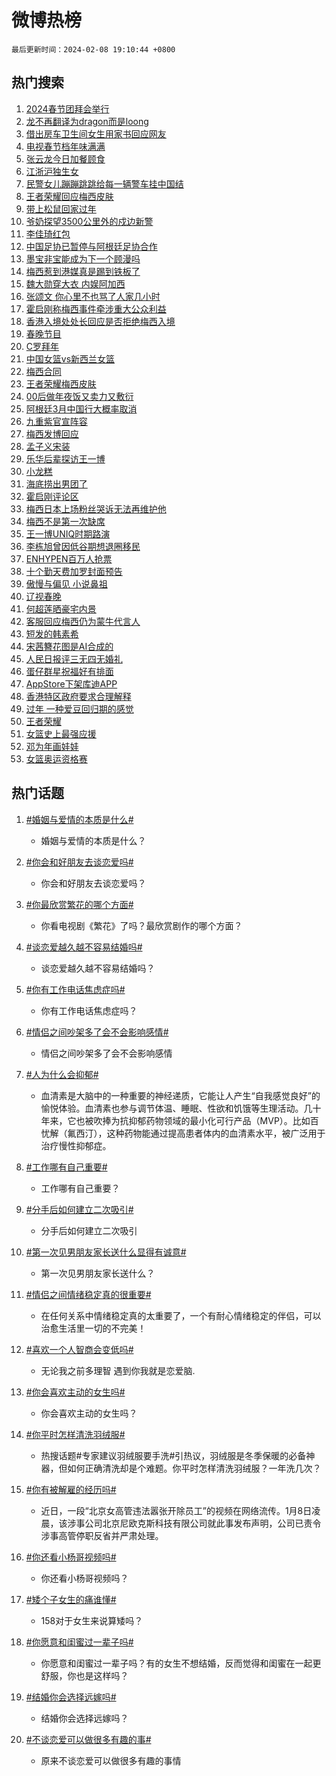 # 微博热榜

`最后更新时间：2024-02-08 19:10:44 +0800`

## 热门搜索

1. [2024春节团拜会举行](https://m.weibo.cn/search?containerid=100103type%3D1%26t%3D10%26q%3D%232024%E6%98%A5%E8%8A%82%E5%9B%A2%E6%8B%9C%E4%BC%9A%E4%B8%BE%E8%A1%8C%23&stream_entry_id=51&isnewpage=1&extparam=seat%3D1%26pos%3D0%26dgr%3D0%26filter_type%3Drealtimehot%26c_type%3D51%26stream_entry_id%3D51%26cate%3D10103%26q%3D%25232024%25E6%2598%25A5%25E8%258A%2582%25E5%259B%25A2%25E6%258B%259C%25E4%25BC%259A%25E4%25B8%25BE%25E8%25A1%258C%2523%26display_time%3D1707390643%26pre_seqid%3D1707390643058015616108)
1. [龙不再翻译为dragon而是loong](https://m.weibo.cn/search?containerid=100103type%3D1%26t%3D10%26q%3D%23%E9%BE%99%E4%B8%8D%E5%86%8D%E7%BF%BB%E8%AF%91%E4%B8%BAdragon%E8%80%8C%E6%98%AFloong%23&stream_entry_id=31&isnewpage=1&extparam=seat%3D1%26band_rank%3D1%26filter_type%3Drealtimehot%26c_type%3D31%26realpos%3D1%26cate%3D5001%26lcate%3D5001%26flag%3D2%26dgr%3D0%26q%3D%2523%25E9%25BE%2599%25E4%25B8%258D%25E5%2586%258D%25E7%25BF%25BB%25E8%25AF%2591%25E4%25B8%25BAdragon%25E8%2580%258C%25E6%2598%25AFloong%2523%26stream_entry_id%3D31%26pos%3D0%26display_time%3D1707390643%26pre_seqid%3D1707390643058015616108)
1. [借出房车卫生间女生用家书回应网友](https://m.weibo.cn/search?containerid=100103type%3D1%26t%3D10%26q%3D%23%E5%80%9F%E5%87%BA%E6%88%BF%E8%BD%A6%E5%8D%AB%E7%94%9F%E9%97%B4%E5%A5%B3%E7%94%9F%E7%94%A8%E5%AE%B6%E4%B9%A6%E5%9B%9E%E5%BA%94%E7%BD%91%E5%8F%8B%23&stream_entry_id=31&isnewpage=1&extparam=seat%3D1%26band_rank%3D2%26filter_type%3Drealtimehot%26c_type%3D31%26realpos%3D2%26cate%3D5001%26lcate%3D5001%26flag%3D32768%26dgr%3D0%26q%3D%2523%25E5%2580%259F%25E5%2587%25BA%25E6%2588%25BF%25E8%25BD%25A6%25E5%258D%25AB%25E7%2594%259F%25E9%2597%25B4%25E5%25A5%25B3%25E7%2594%259F%25E7%2594%25A8%25E5%25AE%25B6%25E4%25B9%25A6%25E5%259B%259E%25E5%25BA%2594%25E7%25BD%2591%25E5%258F%258B%2523%26stream_entry_id%3D31%26pos%3D1%26display_time%3D1707390643%26pre_seqid%3D1707390643058015616108)
1. [电视春节档年味满满](https://m.weibo.cn/search?containerid=100103type%3D1%26t%3D10%26q%3D%23%E7%94%B5%E8%A7%86%E6%98%A5%E8%8A%82%E6%A1%A3%E5%B9%B4%E5%91%B3%E6%BB%A1%E6%BB%A1%23&stream_entry_id=31&isnewpage=1&extparam=seat%3D1%26band_rank%3D3%26filter_type%3Drealtimehot%26c_type%3D31%26realpos%3D3%26cate%3D5001%26lcate%3D5001%26flag%3D0%26dgr%3D0%26q%3D%2523%25E7%2594%25B5%25E8%25A7%2586%25E6%2598%25A5%25E8%258A%2582%25E6%25A1%25A3%25E5%25B9%25B4%25E5%2591%25B3%25E6%25BB%25A1%25E6%25BB%25A1%2523%26stream_entry_id%3D31%26pos%3D2%26display_time%3D1707390643%26pre_seqid%3D1707390643058015616108)
1. [张云龙今日加餐顾食](https://m.weibo.cn/search?containerid=100103type%3D1%26t%3D10%26q%3D%23%E5%BC%A0%E4%BA%91%E9%BE%99%E4%BB%8A%E6%97%A5%E5%8A%A0%E9%A4%90%E9%A1%BE%E9%A3%9F%23&stream_entry_id=31&isnewpage=1&extparam=seat%3D1%26band_rank%3D4%26lcate%3D5001%26cate%3D5001%26q%3D%2523%25E5%25BC%25A0%25E4%25BA%2591%25E9%25BE%2599%25E4%25BB%258A%25E6%2597%25A5%25E5%258A%25A0%25E9%25A4%2590%25E9%25A1%25BE%25E9%25A3%259F%2523%26dgr%3D0%26pos%3D3%26adid%3D223081%26stream_entry_id%3D31%26filter_type%3Drealtimehot%26is_ad_pos%3D1%26c_type%3D31%26display_time%3D1707390643%26pre_seqid%3D1707390643058015616108)
1. [江浙沪独生女](https://m.weibo.cn/search?containerid=100103type%3D1%26t%3D10%26q%3D%E6%B1%9F%E6%B5%99%E6%B2%AA%E7%8B%AC%E7%94%9F%E5%A5%B3&stream_entry_id=31&isnewpage=1&extparam=seat%3D1%26band_rank%3D4%26filter_type%3Drealtimehot%26c_type%3D31%26realpos%3D4%26cate%3D5001%26lcate%3D5001%26flag%3D1%26dgr%3D0%26q%3D%25E6%25B1%259F%25E6%25B5%2599%25E6%25B2%25AA%25E7%258B%25AC%25E7%2594%259F%25E5%25A5%25B3%26stream_entry_id%3D31%26pos%3D4%26display_time%3D1707390643%26pre_seqid%3D1707390643058015616108)
1. [民警女儿蹦蹦跳跳给每一辆警车挂中国结](https://m.weibo.cn/search?containerid=100103type%3D1%26t%3D10%26q%3D%23%E6%B0%91%E8%AD%A6%E5%A5%B3%E5%84%BF%E8%B9%A6%E8%B9%A6%E8%B7%B3%E8%B7%B3%E7%BB%99%E6%AF%8F%E4%B8%80%E8%BE%86%E8%AD%A6%E8%BD%A6%E6%8C%82%E4%B8%AD%E5%9B%BD%E7%BB%93%23&stream_entry_id=31&isnewpage=1&extparam=seat%3D1%26band_rank%3D5%26filter_type%3Drealtimehot%26c_type%3D31%26realpos%3D5%26cate%3D5001%26lcate%3D5001%26flag%3D32768%26dgr%3D0%26q%3D%2523%25E6%25B0%2591%25E8%25AD%25A6%25E5%25A5%25B3%25E5%2584%25BF%25E8%25B9%25A6%25E8%25B9%25A6%25E8%25B7%25B3%25E8%25B7%25B3%25E7%25BB%2599%25E6%25AF%258F%25E4%25B8%2580%25E8%25BE%2586%25E8%25AD%25A6%25E8%25BD%25A6%25E6%258C%2582%25E4%25B8%25AD%25E5%259B%25BD%25E7%25BB%2593%2523%26stream_entry_id%3D31%26pos%3D5%26display_time%3D1707390643%26pre_seqid%3D1707390643058015616108)
1. [王者荣耀回应梅西皮肤](https://m.weibo.cn/search?containerid=100103type%3D1%26t%3D10%26q%3D%23%E7%8E%8B%E8%80%85%E8%8D%A3%E8%80%80%E5%9B%9E%E5%BA%94%E6%A2%85%E8%A5%BF%E7%9A%AE%E8%82%A4%23&stream_entry_id=31&isnewpage=1&extparam=seat%3D1%26band_rank%3D6%26filter_type%3Drealtimehot%26c_type%3D31%26realpos%3D6%26cate%3D5001%26lcate%3D5001%26flag%3D1%26dgr%3D0%26q%3D%2523%25E7%258E%258B%25E8%2580%2585%25E8%258D%25A3%25E8%2580%2580%25E5%259B%259E%25E5%25BA%2594%25E6%25A2%2585%25E8%25A5%25BF%25E7%259A%25AE%25E8%2582%25A4%2523%26stream_entry_id%3D31%26pos%3D6%26display_time%3D1707390643%26pre_seqid%3D1707390643058015616108)
1. [带上松鼠回家过年](https://m.weibo.cn/search?containerid=100103type%3D1%26t%3D10%26q%3D%23%E5%B8%A6%E4%B8%8A%E6%9D%BE%E9%BC%A0%E5%9B%9E%E5%AE%B6%E8%BF%87%E5%B9%B4%23&stream_entry_id=31&isnewpage=1&extparam=seat%3D1%26band_rank%3D7%26lcate%3D5001%26filter_type%3Drealtimehot%26cate%3D5001%26q%3D%2523%25E5%25B8%25A6%25E4%25B8%258A%25E6%259D%25BE%25E9%25BC%25A0%25E5%259B%259E%25E5%25AE%25B6%25E8%25BF%2587%25E5%25B9%25B4%2523%26dgr%3D0%26pos%3D7%26adid%3D222933%26topic_ad%3D1%26stream_entry_id%3D31%26is_ad_pos%3D1%26c_type%3D31%26display_time%3D1707390643%26pre_seqid%3D1707390643058015616108)
1. [爷奶探望3500公里外的戍边新警](https://m.weibo.cn/search?containerid=100103type%3D1%26t%3D10%26q%3D%23%E7%88%B7%E5%A5%B6%E6%8E%A2%E6%9C%9B3500%E5%85%AC%E9%87%8C%E5%A4%96%E7%9A%84%E6%88%8D%E8%BE%B9%E6%96%B0%E8%AD%A6%23&stream_entry_id=31&isnewpage=1&extparam=seat%3D1%26band_rank%3D7%26filter_type%3Drealtimehot%26c_type%3D31%26realpos%3D7%26cate%3D5001%26lcate%3D5001%26flag%3D32768%26dgr%3D0%26q%3D%2523%25E7%2588%25B7%25E5%25A5%25B6%25E6%258E%25A2%25E6%259C%259B3500%25E5%2585%25AC%25E9%2587%258C%25E5%25A4%2596%25E7%259A%2584%25E6%2588%258D%25E8%25BE%25B9%25E6%2596%25B0%25E8%25AD%25A6%2523%26stream_entry_id%3D31%26pos%3D8%26display_time%3D1707390643%26pre_seqid%3D1707390643058015616108)
1. [李佳琦红包](https://m.weibo.cn/search?containerid=100103type%3D1%26t%3D10%26q%3D%23%E6%9D%8E%E4%BD%B3%E7%90%A6%E7%BA%A2%E5%8C%85%23&stream_entry_id=31&isnewpage=1&extparam=seat%3D1%26band_rank%3D8%26filter_type%3Drealtimehot%26c_type%3D31%26realpos%3D8%26cate%3D5001%26lcate%3D5001%26flag%3D2%26dgr%3D0%26q%3D%2523%25E6%259D%258E%25E4%25BD%25B3%25E7%2590%25A6%25E7%25BA%25A2%25E5%258C%2585%2523%26stream_entry_id%3D31%26pos%3D9%26display_time%3D1707390643%26pre_seqid%3D1707390643058015616108)
1. [中国足协已暂停与阿根廷足协合作](https://m.weibo.cn/search?containerid=100103type%3D1%26t%3D10%26q%3D%23%E4%B8%AD%E5%9B%BD%E8%B6%B3%E5%8D%8F%E5%B7%B2%E6%9A%82%E5%81%9C%E4%B8%8E%E9%98%BF%E6%A0%B9%E5%BB%B7%E8%B6%B3%E5%8D%8F%E5%90%88%E4%BD%9C%23&stream_entry_id=31&isnewpage=1&extparam=seat%3D1%26band_rank%3D9%26filter_type%3Drealtimehot%26c_type%3D31%26realpos%3D9%26cate%3D5001%26lcate%3D5001%26flag%3D2%26dgr%3D0%26q%3D%2523%25E4%25B8%25AD%25E5%259B%25BD%25E8%25B6%25B3%25E5%258D%258F%25E5%25B7%25B2%25E6%259A%2582%25E5%2581%259C%25E4%25B8%258E%25E9%2598%25BF%25E6%25A0%25B9%25E5%25BB%25B7%25E8%25B6%25B3%25E5%258D%258F%25E5%2590%2588%25E4%25BD%259C%2523%26stream_entry_id%3D31%26pos%3D10%26display_time%3D1707390643%26pre_seqid%3D1707390643058015616108)
1. [墨宝非宝能成为下一个顾漫吗](https://m.weibo.cn/search?containerid=100103type%3D1%26t%3D10%26q%3D%23%E5%A2%A8%E5%AE%9D%E9%9D%9E%E5%AE%9D%E8%83%BD%E6%88%90%E4%B8%BA%E4%B8%8B%E4%B8%80%E4%B8%AA%E9%A1%BE%E6%BC%AB%E5%90%97%23&stream_entry_id=31&isnewpage=1&extparam=seat%3D1%26band_rank%3D10%26filter_type%3Drealtimehot%26c_type%3D31%26realpos%3D10%26cate%3D5001%26lcate%3D5001%26flag%3D1%26dgr%3D0%26q%3D%2523%25E5%25A2%25A8%25E5%25AE%259D%25E9%259D%259E%25E5%25AE%259D%25E8%2583%25BD%25E6%2588%2590%25E4%25B8%25BA%25E4%25B8%258B%25E4%25B8%2580%25E4%25B8%25AA%25E9%25A1%25BE%25E6%25BC%25AB%25E5%2590%2597%2523%26stream_entry_id%3D31%26pos%3D11%26display_time%3D1707390643%26pre_seqid%3D1707390643058015616108)
1. [梅西惹到港媒真是踢到铁板了](https://m.weibo.cn/search?containerid=100103type%3D1%26t%3D10%26q%3D%E6%A2%85%E8%A5%BF%E6%83%B9%E5%88%B0%E6%B8%AF%E5%AA%92%E7%9C%9F%E6%98%AF%E8%B8%A2%E5%88%B0%E9%93%81%E6%9D%BF%E4%BA%86&stream_entry_id=31&isnewpage=1&extparam=seat%3D1%26band_rank%3D11%26filter_type%3Drealtimehot%26c_type%3D31%26realpos%3D11%26cate%3D5001%26lcate%3D5001%26flag%3D2%26dgr%3D0%26q%3D%25E6%25A2%2585%25E8%25A5%25BF%25E6%2583%25B9%25E5%2588%25B0%25E6%25B8%25AF%25E5%25AA%2592%25E7%259C%259F%25E6%2598%25AF%25E8%25B8%25A2%25E5%2588%25B0%25E9%2593%2581%25E6%259D%25BF%25E4%25BA%2586%26stream_entry_id%3D31%26pos%3D12%26display_time%3D1707390643%26pre_seqid%3D1707390643058015616108)
1. [魏大勋穿大衣 内娱阿加西](https://m.weibo.cn/search?containerid=100103type%3D1%26t%3D10%26q%3D%E9%AD%8F%E5%A4%A7%E5%8B%8B%E7%A9%BF%E5%A4%A7%E8%A1%A3+%E5%86%85%E5%A8%B1%E9%98%BF%E5%8A%A0%E8%A5%BF&stream_entry_id=31&isnewpage=1&extparam=seat%3D1%26band_rank%3D12%26filter_type%3Drealtimehot%26c_type%3D31%26realpos%3D12%26cate%3D5001%26lcate%3D5001%26flag%3D1%26dgr%3D0%26q%3D%25E9%25AD%258F%25E5%25A4%25A7%25E5%258B%258B%25E7%25A9%25BF%25E5%25A4%25A7%25E8%25A1%25A3%2520%25E5%2586%2585%25E5%25A8%25B1%25E9%2598%25BF%25E5%258A%25A0%25E8%25A5%25BF%26stream_entry_id%3D31%26pos%3D13%26display_time%3D1707390643%26pre_seqid%3D1707390643058015616108)
1. [张颂文 你心里不也骂了人家几小时](https://m.weibo.cn/search?containerid=100103type%3D1%26t%3D10%26q%3D%E5%BC%A0%E9%A2%82%E6%96%87+%E4%BD%A0%E5%BF%83%E9%87%8C%E4%B8%8D%E4%B9%9F%E9%AA%82%E4%BA%86%E4%BA%BA%E5%AE%B6%E5%87%A0%E5%B0%8F%E6%97%B6&stream_entry_id=31&isnewpage=1&extparam=seat%3D1%26band_rank%3D13%26filter_type%3Drealtimehot%26c_type%3D31%26realpos%3D13%26cate%3D5001%26lcate%3D5001%26flag%3D1%26dgr%3D0%26q%3D%25E5%25BC%25A0%25E9%25A2%2582%25E6%2596%2587%2520%25E4%25BD%25A0%25E5%25BF%2583%25E9%2587%258C%25E4%25B8%258D%25E4%25B9%259F%25E9%25AA%2582%25E4%25BA%2586%25E4%25BA%25BA%25E5%25AE%25B6%25E5%2587%25A0%25E5%25B0%258F%25E6%2597%25B6%26stream_entry_id%3D31%26pos%3D14%26display_time%3D1707390643%26pre_seqid%3D1707390643058015616108)
1. [霍启刚称梅西事件牵涉重大公众利益](https://m.weibo.cn/search?containerid=100103type%3D1%26t%3D10%26q%3D%23%E9%9C%8D%E5%90%AF%E5%88%9A%E7%A7%B0%E6%A2%85%E8%A5%BF%E4%BA%8B%E4%BB%B6%E7%89%B5%E6%B6%89%E9%87%8D%E5%A4%A7%E5%85%AC%E4%BC%97%E5%88%A9%E7%9B%8A%23&stream_entry_id=31&isnewpage=1&extparam=seat%3D1%26band_rank%3D14%26filter_type%3Drealtimehot%26c_type%3D31%26realpos%3D14%26cate%3D5001%26lcate%3D5001%26flag%3D1%26dgr%3D0%26q%3D%2523%25E9%259C%258D%25E5%2590%25AF%25E5%2588%259A%25E7%25A7%25B0%25E6%25A2%2585%25E8%25A5%25BF%25E4%25BA%258B%25E4%25BB%25B6%25E7%2589%25B5%25E6%25B6%2589%25E9%2587%258D%25E5%25A4%25A7%25E5%2585%25AC%25E4%25BC%2597%25E5%2588%25A9%25E7%259B%258A%2523%26stream_entry_id%3D31%26pos%3D15%26display_time%3D1707390643%26pre_seqid%3D1707390643058015616108)
1. [香港入境处处长回应是否拒绝梅西入境](https://m.weibo.cn/search?containerid=100103type%3D1%26t%3D10%26q%3D%23%E9%A6%99%E6%B8%AF%E5%85%A5%E5%A2%83%E5%A4%84%E5%A4%84%E9%95%BF%E5%9B%9E%E5%BA%94%E6%98%AF%E5%90%A6%E6%8B%92%E7%BB%9D%E6%A2%85%E8%A5%BF%E5%85%A5%E5%A2%83%23&stream_entry_id=31&isnewpage=1&extparam=seat%3D1%26band_rank%3D15%26filter_type%3Drealtimehot%26c_type%3D31%26realpos%3D15%26cate%3D5001%26lcate%3D5001%26flag%3D1%26dgr%3D0%26q%3D%2523%25E9%25A6%2599%25E6%25B8%25AF%25E5%2585%25A5%25E5%25A2%2583%25E5%25A4%2584%25E5%25A4%2584%25E9%2595%25BF%25E5%259B%259E%25E5%25BA%2594%25E6%2598%25AF%25E5%2590%25A6%25E6%258B%2592%25E7%25BB%259D%25E6%25A2%2585%25E8%25A5%25BF%25E5%2585%25A5%25E5%25A2%2583%2523%26stream_entry_id%3D31%26pos%3D16%26display_time%3D1707390643%26pre_seqid%3D1707390643058015616108)
1. [春晚节目](https://m.weibo.cn/search?containerid=100103type%3D1%26t%3D10%26q%3D%E6%98%A5%E6%99%9A%E8%8A%82%E7%9B%AE&stream_entry_id=31&isnewpage=1&extparam=seat%3D1%26band_rank%3D16%26filter_type%3Drealtimehot%26c_type%3D31%26realpos%3D16%26cate%3D5001%26lcate%3D5001%26flag%3D2%26dgr%3D0%26q%3D%25E6%2598%25A5%25E6%2599%259A%25E8%258A%2582%25E7%259B%25AE%26stream_entry_id%3D31%26pos%3D17%26display_time%3D1707390643%26pre_seqid%3D1707390643058015616108)
1. [C罗拜年](https://m.weibo.cn/search?containerid=100103type%3D1%26t%3D10%26q%3DC%E7%BD%97%E6%8B%9C%E5%B9%B4&stream_entry_id=31&isnewpage=1&extparam=seat%3D1%26band_rank%3D17%26filter_type%3Drealtimehot%26c_type%3D31%26realpos%3D17%26cate%3D5001%26lcate%3D5001%26flag%3D0%26dgr%3D0%26q%3DC%25E7%25BD%2597%25E6%258B%259C%25E5%25B9%25B4%26stream_entry_id%3D31%26pos%3D18%26display_time%3D1707390643%26pre_seqid%3D1707390643058015616108)
1. [中国女篮vs新西兰女篮](https://m.weibo.cn/search?containerid=100103type%3D1%26t%3D10%26q%3D%23%E4%B8%AD%E5%9B%BD%E5%A5%B3%E7%AF%AEvs%E6%96%B0%E8%A5%BF%E5%85%B0%E5%A5%B3%E7%AF%AE%23&stream_entry_id=31&isnewpage=1&extparam=seat%3D1%26band_rank%3D18%26filter_type%3Drealtimehot%26c_type%3D31%26realpos%3D18%26cate%3D5001%26lcate%3D5001%26flag%3D1%26dgr%3D0%26q%3D%2523%25E4%25B8%25AD%25E5%259B%25BD%25E5%25A5%25B3%25E7%25AF%25AEvs%25E6%2596%25B0%25E8%25A5%25BF%25E5%2585%25B0%25E5%25A5%25B3%25E7%25AF%25AE%2523%26stream_entry_id%3D31%26pos%3D19%26display_time%3D1707390643%26pre_seqid%3D1707390643058015616108)
1. [梅西合同](https://m.weibo.cn/search?containerid=100103type%3D1%26t%3D10%26q%3D%E6%A2%85%E8%A5%BF%E5%90%88%E5%90%8C&stream_entry_id=31&isnewpage=1&extparam=seat%3D1%26band_rank%3D19%26filter_type%3Drealtimehot%26c_type%3D31%26realpos%3D19%26cate%3D5001%26lcate%3D5001%26flag%3D0%26dgr%3D0%26q%3D%25E6%25A2%2585%25E8%25A5%25BF%25E5%2590%2588%25E5%2590%258C%26stream_entry_id%3D31%26pos%3D20%26display_time%3D1707390643%26pre_seqid%3D1707390643058015616108)
1. [王者荣耀梅西皮肤](https://m.weibo.cn/search?containerid=100103type%3D1%26t%3D10%26q%3D%23%E7%8E%8B%E8%80%85%E8%8D%A3%E8%80%80%E6%A2%85%E8%A5%BF%E7%9A%AE%E8%82%A4%23&stream_entry_id=31&isnewpage=1&extparam=seat%3D1%26band_rank%3D20%26filter_type%3Drealtimehot%26c_type%3D31%26realpos%3D20%26cate%3D5001%26lcate%3D5001%26flag%3D0%26dgr%3D0%26q%3D%2523%25E7%258E%258B%25E8%2580%2585%25E8%258D%25A3%25E8%2580%2580%25E6%25A2%2585%25E8%25A5%25BF%25E7%259A%25AE%25E8%2582%25A4%2523%26stream_entry_id%3D31%26pos%3D21%26display_time%3D1707390643%26pre_seqid%3D1707390643058015616108)
1. [00后做年夜饭又卖力又敷衍](https://m.weibo.cn/search?containerid=100103type%3D1%26t%3D10%26q%3D%2300%E5%90%8E%E5%81%9A%E5%B9%B4%E5%A4%9C%E9%A5%AD%E5%8F%88%E5%8D%96%E5%8A%9B%E5%8F%88%E6%95%B7%E8%A1%8D%23&stream_entry_id=31&isnewpage=1&extparam=seat%3D1%26band_rank%3D21%26filter_type%3Drealtimehot%26c_type%3D31%26realpos%3D21%26cate%3D5001%26lcate%3D5001%26flag%3D1%26dgr%3D0%26q%3D%252300%25E5%2590%258E%25E5%2581%259A%25E5%25B9%25B4%25E5%25A4%259C%25E9%25A5%25AD%25E5%258F%2588%25E5%258D%2596%25E5%258A%259B%25E5%258F%2588%25E6%2595%25B7%25E8%25A1%258D%2523%26stream_entry_id%3D31%26pos%3D22%26display_time%3D1707390643%26pre_seqid%3D1707390643058015616108)
1. [阿根廷3月中国行大概率取消](https://m.weibo.cn/search?containerid=100103type%3D1%26t%3D10%26q%3D%23%E9%98%BF%E6%A0%B9%E5%BB%B73%E6%9C%88%E4%B8%AD%E5%9B%BD%E8%A1%8C%E5%A4%A7%E6%A6%82%E7%8E%87%E5%8F%96%E6%B6%88%23&stream_entry_id=31&isnewpage=1&extparam=seat%3D1%26band_rank%3D22%26filter_type%3Drealtimehot%26c_type%3D31%26realpos%3D22%26cate%3D5001%26lcate%3D5001%26flag%3D0%26dgr%3D0%26q%3D%2523%25E9%2598%25BF%25E6%25A0%25B9%25E5%25BB%25B73%25E6%259C%2588%25E4%25B8%25AD%25E5%259B%25BD%25E8%25A1%258C%25E5%25A4%25A7%25E6%25A6%2582%25E7%258E%2587%25E5%258F%2596%25E6%25B6%2588%2523%26stream_entry_id%3D31%26pos%3D23%26display_time%3D1707390643%26pre_seqid%3D1707390643058015616108)
1. [九重紫官宣阵容](https://m.weibo.cn/search?containerid=100103type%3D1%26t%3D10%26q%3D%23%E4%B9%9D%E9%87%8D%E7%B4%AB%E5%AE%98%E5%AE%A3%E9%98%B5%E5%AE%B9%23&stream_entry_id=31&isnewpage=1&extparam=seat%3D1%26band_rank%3D23%26filter_type%3Drealtimehot%26c_type%3D31%26realpos%3D23%26cate%3D5001%26lcate%3D5001%26flag%3D1%26dgr%3D0%26q%3D%2523%25E4%25B9%259D%25E9%2587%258D%25E7%25B4%25AB%25E5%25AE%2598%25E5%25AE%25A3%25E9%2598%25B5%25E5%25AE%25B9%2523%26stream_entry_id%3D31%26pos%3D24%26display_time%3D1707390643%26pre_seqid%3D1707390643058015616108)
1. [梅西发博回应](https://m.weibo.cn/search?containerid=100103type%3D1%26t%3D10%26q%3D%E6%A2%85%E8%A5%BF%E5%8F%91%E5%8D%9A%E5%9B%9E%E5%BA%94&stream_entry_id=31&isnewpage=1&extparam=seat%3D1%26band_rank%3D24%26filter_type%3Drealtimehot%26c_type%3D31%26realpos%3D24%26cate%3D5001%26lcate%3D5001%26flag%3D0%26dgr%3D0%26q%3D%25E6%25A2%2585%25E8%25A5%25BF%25E5%258F%2591%25E5%258D%259A%25E5%259B%259E%25E5%25BA%2594%26stream_entry_id%3D31%26pos%3D25%26display_time%3D1707390643%26pre_seqid%3D1707390643058015616108)
1. [孟子义宋装](https://m.weibo.cn/search?containerid=100103type%3D1%26t%3D10%26q%3D%23%E5%AD%9F%E5%AD%90%E4%B9%89%E5%AE%8B%E8%A3%85%23&stream_entry_id=31&isnewpage=1&extparam=seat%3D1%26band_rank%3D25%26filter_type%3Drealtimehot%26c_type%3D31%26realpos%3D25%26cate%3D5001%26lcate%3D5001%26flag%3D1%26dgr%3D0%26q%3D%2523%25E5%25AD%259F%25E5%25AD%2590%25E4%25B9%2589%25E5%25AE%258B%25E8%25A3%2585%2523%26stream_entry_id%3D31%26pos%3D26%26display_time%3D1707390643%26pre_seqid%3D1707390643058015616108)
1. [乐华后辈探访王一博](https://m.weibo.cn/search?containerid=100103type%3D1%26t%3D10%26q%3D%23%E4%B9%90%E5%8D%8E%E5%90%8E%E8%BE%88%E6%8E%A2%E8%AE%BF%E7%8E%8B%E4%B8%80%E5%8D%9A%23&stream_entry_id=31&isnewpage=1&extparam=seat%3D1%26band_rank%3D26%26filter_type%3Drealtimehot%26c_type%3D31%26realpos%3D26%26cate%3D5001%26lcate%3D5001%26flag%3D1%26dgr%3D0%26q%3D%2523%25E4%25B9%2590%25E5%258D%258E%25E5%2590%258E%25E8%25BE%2588%25E6%258E%25A2%25E8%25AE%25BF%25E7%258E%258B%25E4%25B8%2580%25E5%258D%259A%2523%26stream_entry_id%3D31%26pos%3D27%26display_time%3D1707390643%26pre_seqid%3D1707390643058015616108)
1. [小龙糕](https://m.weibo.cn/search?containerid=100103type%3D1%26t%3D10%26q%3D%E5%B0%8F%E9%BE%99%E7%B3%95&stream_entry_id=31&isnewpage=1&extparam=seat%3D1%26band_rank%3D27%26filter_type%3Drealtimehot%26c_type%3D31%26realpos%3D27%26cate%3D5001%26lcate%3D5001%26flag%3D1%26dgr%3D0%26q%3D%25E5%25B0%258F%25E9%25BE%2599%25E7%25B3%2595%26stream_entry_id%3D31%26pos%3D28%26display_time%3D1707390643%26pre_seqid%3D1707390643058015616108)
1. [海底捞出男团了](https://m.weibo.cn/search?containerid=100103type%3D1%26t%3D10%26q%3D%E6%B5%B7%E5%BA%95%E6%8D%9E%E5%87%BA%E7%94%B7%E5%9B%A2%E4%BA%86&stream_entry_id=31&isnewpage=1&extparam=seat%3D1%26band_rank%3D28%26filter_type%3Drealtimehot%26c_type%3D31%26realpos%3D28%26cate%3D5001%26lcate%3D5001%26flag%3D1%26dgr%3D0%26q%3D%25E6%25B5%25B7%25E5%25BA%2595%25E6%258D%259E%25E5%2587%25BA%25E7%2594%25B7%25E5%259B%25A2%25E4%25BA%2586%26stream_entry_id%3D31%26pos%3D29%26display_time%3D1707390643%26pre_seqid%3D1707390643058015616108)
1. [霍启刚评论区](https://m.weibo.cn/search?containerid=100103type%3D1%26t%3D10%26q%3D%E9%9C%8D%E5%90%AF%E5%88%9A%E8%AF%84%E8%AE%BA%E5%8C%BA&stream_entry_id=31&isnewpage=1&extparam=seat%3D1%26band_rank%3D29%26filter_type%3Drealtimehot%26c_type%3D31%26realpos%3D29%26cate%3D5001%26lcate%3D5001%26flag%3D1%26dgr%3D0%26q%3D%25E9%259C%258D%25E5%2590%25AF%25E5%2588%259A%25E8%25AF%2584%25E8%25AE%25BA%25E5%258C%25BA%26stream_entry_id%3D31%26pos%3D30%26display_time%3D1707390643%26pre_seqid%3D1707390643058015616108)
1. [梅西日本上场粉丝哭诉无法再维护他](https://m.weibo.cn/search?containerid=100103type%3D1%26t%3D10%26q%3D%23%E6%A2%85%E8%A5%BF%E6%97%A5%E6%9C%AC%E4%B8%8A%E5%9C%BA%E7%B2%89%E4%B8%9D%E5%93%AD%E8%AF%89%E6%97%A0%E6%B3%95%E5%86%8D%E7%BB%B4%E6%8A%A4%E4%BB%96%23&stream_entry_id=31&isnewpage=1&extparam=seat%3D1%26band_rank%3D30%26filter_type%3Drealtimehot%26c_type%3D31%26realpos%3D30%26cate%3D5001%26lcate%3D5001%26flag%3D0%26dgr%3D0%26q%3D%2523%25E6%25A2%2585%25E8%25A5%25BF%25E6%2597%25A5%25E6%259C%25AC%25E4%25B8%258A%25E5%259C%25BA%25E7%25B2%2589%25E4%25B8%259D%25E5%2593%25AD%25E8%25AF%2589%25E6%2597%25A0%25E6%25B3%2595%25E5%2586%258D%25E7%25BB%25B4%25E6%258A%25A4%25E4%25BB%2596%2523%26stream_entry_id%3D31%26pos%3D31%26display_time%3D1707390643%26pre_seqid%3D1707390643058015616108)
1. [梅西不是第一次缺席](https://m.weibo.cn/search?containerid=100103type%3D1%26t%3D10%26q%3D%23%E6%A2%85%E8%A5%BF%E4%B8%8D%E6%98%AF%E7%AC%AC%E4%B8%80%E6%AC%A1%E7%BC%BA%E5%B8%AD%23&stream_entry_id=31&isnewpage=1&extparam=seat%3D1%26band_rank%3D31%26filter_type%3Drealtimehot%26c_type%3D31%26realpos%3D31%26cate%3D5001%26lcate%3D5001%26flag%3D0%26dgr%3D0%26q%3D%2523%25E6%25A2%2585%25E8%25A5%25BF%25E4%25B8%258D%25E6%2598%25AF%25E7%25AC%25AC%25E4%25B8%2580%25E6%25AC%25A1%25E7%25BC%25BA%25E5%25B8%25AD%2523%26stream_entry_id%3D31%26pos%3D32%26display_time%3D1707390643%26pre_seqid%3D1707390643058015616108)
1. [王一博UNIQ时期路演](https://m.weibo.cn/search?containerid=100103type%3D1%26t%3D10%26q%3D%E7%8E%8B%E4%B8%80%E5%8D%9AUNIQ%E6%97%B6%E6%9C%9F%E8%B7%AF%E6%BC%94&stream_entry_id=31&isnewpage=1&extparam=seat%3D1%26band_rank%3D32%26filter_type%3Drealtimehot%26c_type%3D31%26realpos%3D32%26cate%3D5001%26lcate%3D5001%26flag%3D1%26dgr%3D0%26q%3D%25E7%258E%258B%25E4%25B8%2580%25E5%258D%259AUNIQ%25E6%2597%25B6%25E6%259C%259F%25E8%25B7%25AF%25E6%25BC%2594%26stream_entry_id%3D31%26pos%3D33%26display_time%3D1707390643%26pre_seqid%3D1707390643058015616108)
1. [李栋旭曾因低谷期想退圈移民](https://m.weibo.cn/search?containerid=100103type%3D1%26t%3D10%26q%3D%23%E6%9D%8E%E6%A0%8B%E6%97%AD%E6%9B%BE%E5%9B%A0%E4%BD%8E%E8%B0%B7%E6%9C%9F%E6%83%B3%E9%80%80%E5%9C%88%E7%A7%BB%E6%B0%91%23&stream_entry_id=31&isnewpage=1&extparam=seat%3D1%26band_rank%3D33%26filter_type%3Drealtimehot%26c_type%3D31%26realpos%3D33%26cate%3D5001%26lcate%3D5001%26flag%3D1%26dgr%3D0%26q%3D%2523%25E6%259D%258E%25E6%25A0%258B%25E6%2597%25AD%25E6%259B%25BE%25E5%259B%25A0%25E4%25BD%258E%25E8%25B0%25B7%25E6%259C%259F%25E6%2583%25B3%25E9%2580%2580%25E5%259C%2588%25E7%25A7%25BB%25E6%25B0%2591%2523%26stream_entry_id%3D31%26pos%3D34%26display_time%3D1707390643%26pre_seqid%3D1707390643058015616108)
1. [ENHYPEN百万人抢票](https://m.weibo.cn/search?containerid=100103type%3D1%26t%3D10%26q%3D%23ENHYPEN%E7%99%BE%E4%B8%87%E4%BA%BA%E6%8A%A2%E7%A5%A8%23&stream_entry_id=31&isnewpage=1&extparam=seat%3D1%26band_rank%3D34%26filter_type%3Drealtimehot%26c_type%3D31%26realpos%3D34%26cate%3D5001%26lcate%3D5001%26flag%3D1%26dgr%3D0%26q%3D%2523ENHYPEN%25E7%2599%25BE%25E4%25B8%2587%25E4%25BA%25BA%25E6%258A%25A2%25E7%25A5%25A8%2523%26stream_entry_id%3D31%26pos%3D35%26display_time%3D1707390643%26pre_seqid%3D1707390643058015616108)
1. [十个勤天费加罗封面预告](https://m.weibo.cn/search?containerid=100103type%3D1%26t%3D10%26q%3D%E5%8D%81%E4%B8%AA%E5%8B%A4%E5%A4%A9%E8%B4%B9%E5%8A%A0%E7%BD%97%E5%B0%81%E9%9D%A2%E9%A2%84%E5%91%8A&stream_entry_id=31&isnewpage=1&extparam=seat%3D1%26band_rank%3D35%26filter_type%3Drealtimehot%26c_type%3D31%26realpos%3D35%26cate%3D5001%26lcate%3D5001%26flag%3D1%26dgr%3D0%26q%3D%25E5%258D%2581%25E4%25B8%25AA%25E5%258B%25A4%25E5%25A4%25A9%25E8%25B4%25B9%25E5%258A%25A0%25E7%25BD%2597%25E5%25B0%2581%25E9%259D%25A2%25E9%25A2%2584%25E5%2591%258A%26stream_entry_id%3D31%26pos%3D36%26display_time%3D1707390643%26pre_seqid%3D1707390643058015616108)
1. [傲慢与偏见 小说鼻祖](https://m.weibo.cn/search?containerid=100103type%3D1%26t%3D10%26q%3D%E5%82%B2%E6%85%A2%E4%B8%8E%E5%81%8F%E8%A7%81+%E5%B0%8F%E8%AF%B4%E9%BC%BB%E7%A5%96&stream_entry_id=31&isnewpage=1&extparam=seat%3D1%26band_rank%3D36%26filter_type%3Drealtimehot%26c_type%3D31%26realpos%3D36%26cate%3D5001%26lcate%3D5001%26flag%3D1%26dgr%3D0%26q%3D%25E5%2582%25B2%25E6%2585%25A2%25E4%25B8%258E%25E5%2581%258F%25E8%25A7%2581%2520%25E5%25B0%258F%25E8%25AF%25B4%25E9%25BC%25BB%25E7%25A5%2596%26stream_entry_id%3D31%26pos%3D37%26display_time%3D1707390643%26pre_seqid%3D1707390643058015616108)
1. [辽视春晚](https://m.weibo.cn/search?containerid=100103type%3D1%26t%3D10%26q%3D%E8%BE%BD%E8%A7%86%E6%98%A5%E6%99%9A&stream_entry_id=31&isnewpage=1&extparam=seat%3D1%26band_rank%3D37%26filter_type%3Drealtimehot%26c_type%3D31%26realpos%3D37%26cate%3D5001%26lcate%3D5001%26flag%3D1%26dgr%3D0%26q%3D%25E8%25BE%25BD%25E8%25A7%2586%25E6%2598%25A5%25E6%2599%259A%26stream_entry_id%3D31%26pos%3D38%26display_time%3D1707390643%26pre_seqid%3D1707390643058015616108)
1. [何超莲晒豪宅内景](https://m.weibo.cn/search?containerid=100103type%3D1%26t%3D10%26q%3D%23%E4%BD%95%E8%B6%85%E8%8E%B2%E6%99%92%E8%B1%AA%E5%AE%85%E5%86%85%E6%99%AF%23&stream_entry_id=31&isnewpage=1&extparam=seat%3D1%26band_rank%3D38%26filter_type%3Drealtimehot%26c_type%3D31%26realpos%3D38%26cate%3D5001%26lcate%3D5001%26flag%3D0%26dgr%3D0%26q%3D%2523%25E4%25BD%2595%25E8%25B6%2585%25E8%258E%25B2%25E6%2599%2592%25E8%25B1%25AA%25E5%25AE%2585%25E5%2586%2585%25E6%2599%25AF%2523%26stream_entry_id%3D31%26pos%3D39%26display_time%3D1707390643%26pre_seqid%3D1707390643058015616108)
1. [客服回应梅西仍为蒙牛代言人](https://m.weibo.cn/search?containerid=100103type%3D1%26t%3D10%26q%3D%23%E5%AE%A2%E6%9C%8D%E5%9B%9E%E5%BA%94%E6%A2%85%E8%A5%BF%E4%BB%8D%E4%B8%BA%E8%92%99%E7%89%9B%E4%BB%A3%E8%A8%80%E4%BA%BA%23&stream_entry_id=31&isnewpage=1&extparam=seat%3D1%26band_rank%3D39%26filter_type%3Drealtimehot%26c_type%3D31%26realpos%3D39%26cate%3D5001%26lcate%3D5001%26flag%3D0%26dgr%3D0%26q%3D%2523%25E5%25AE%25A2%25E6%259C%258D%25E5%259B%259E%25E5%25BA%2594%25E6%25A2%2585%25E8%25A5%25BF%25E4%25BB%258D%25E4%25B8%25BA%25E8%2592%2599%25E7%2589%259B%25E4%25BB%25A3%25E8%25A8%2580%25E4%25BA%25BA%2523%26stream_entry_id%3D31%26pos%3D40%26display_time%3D1707390643%26pre_seqid%3D1707390643058015616108)
1. [短发的韩素希](https://m.weibo.cn/search?containerid=100103type%3D1%26t%3D10%26q%3D%E7%9F%AD%E5%8F%91%E7%9A%84%E9%9F%A9%E7%B4%A0%E5%B8%8C&stream_entry_id=31&isnewpage=1&extparam=seat%3D1%26band_rank%3D40%26filter_type%3Drealtimehot%26c_type%3D31%26realpos%3D40%26cate%3D5001%26lcate%3D5001%26flag%3D0%26dgr%3D0%26q%3D%25E7%259F%25AD%25E5%258F%2591%25E7%259A%2584%25E9%259F%25A9%25E7%25B4%25A0%25E5%25B8%258C%26stream_entry_id%3D31%26pos%3D41%26display_time%3D1707390643%26pre_seqid%3D1707390643058015616108)
1. [宋茜簪花图是AI合成的](https://m.weibo.cn/search?containerid=100103type%3D1%26t%3D10%26q%3D%23%E5%AE%8B%E8%8C%9C%E7%B0%AA%E8%8A%B1%E5%9B%BE%E6%98%AFAI%E5%90%88%E6%88%90%E7%9A%84%23&stream_entry_id=31&isnewpage=1&extparam=seat%3D1%26band_rank%3D41%26filter_type%3Drealtimehot%26c_type%3D31%26realpos%3D41%26cate%3D5001%26lcate%3D5001%26flag%3D1%26dgr%3D0%26q%3D%2523%25E5%25AE%258B%25E8%258C%259C%25E7%25B0%25AA%25E8%258A%25B1%25E5%259B%25BE%25E6%2598%25AFAI%25E5%2590%2588%25E6%2588%2590%25E7%259A%2584%2523%26stream_entry_id%3D31%26pos%3D42%26display_time%3D1707390643%26pre_seqid%3D1707390643058015616108)
1. [人民日报评三无四无婚礼](https://m.weibo.cn/search?containerid=100103type%3D1%26t%3D10%26q%3D%23%E4%BA%BA%E6%B0%91%E6%97%A5%E6%8A%A5%E8%AF%84%E4%B8%89%E6%97%A0%E5%9B%9B%E6%97%A0%E5%A9%9A%E7%A4%BC%23&stream_entry_id=31&isnewpage=1&extparam=seat%3D1%26band_rank%3D42%26filter_type%3Drealtimehot%26c_type%3D31%26realpos%3D42%26cate%3D5001%26lcate%3D5001%26flag%3D0%26dgr%3D0%26q%3D%2523%25E4%25BA%25BA%25E6%25B0%2591%25E6%2597%25A5%25E6%258A%25A5%25E8%25AF%2584%25E4%25B8%2589%25E6%2597%25A0%25E5%259B%259B%25E6%2597%25A0%25E5%25A9%259A%25E7%25A4%25BC%2523%26stream_entry_id%3D31%26pos%3D43%26display_time%3D1707390643%26pre_seqid%3D1707390643058015616108)
1. [蛋仔群星祝福好有排面](https://m.weibo.cn/search?containerid=100103type%3D1%26t%3D10%26q%3D%23%E8%9B%8B%E4%BB%94%E7%BE%A4%E6%98%9F%E7%A5%9D%E7%A6%8F%E5%A5%BD%E6%9C%89%E6%8E%92%E9%9D%A2%23&stream_entry_id=31&isnewpage=1&extparam=seat%3D1%26band_rank%3D43%26filter_type%3Drealtimehot%26c_type%3D31%26realpos%3D43%26cate%3D5001%26lcate%3D5001%26flag%3D0%26dgr%3D0%26q%3D%2523%25E8%259B%258B%25E4%25BB%2594%25E7%25BE%25A4%25E6%2598%259F%25E7%25A5%259D%25E7%25A6%258F%25E5%25A5%25BD%25E6%259C%2589%25E6%258E%2592%25E9%259D%25A2%2523%26adid%3D222606%26stream_entry_id%3D31%26pos%3D44%26display_time%3D1707390643%26pre_seqid%3D1707390643058015616108)
1. [AppStore下架库迪APP](https://m.weibo.cn/search?containerid=100103type%3D1%26t%3D10%26q%3D%23AppStore%E4%B8%8B%E6%9E%B6%E5%BA%93%E8%BF%AAAPP%23&stream_entry_id=31&isnewpage=1&extparam=seat%3D1%26band_rank%3D44%26filter_type%3Drealtimehot%26c_type%3D31%26realpos%3D44%26cate%3D5001%26lcate%3D5001%26flag%3D0%26dgr%3D0%26q%3D%2523AppStore%25E4%25B8%258B%25E6%259E%25B6%25E5%25BA%2593%25E8%25BF%25AAAPP%2523%26stream_entry_id%3D31%26pos%3D45%26display_time%3D1707390643%26pre_seqid%3D1707390643058015616108)
1. [香港特区政府要求合理解释](https://m.weibo.cn/search?containerid=100103type%3D1%26t%3D10%26q%3D%23%E9%A6%99%E6%B8%AF%E7%89%B9%E5%8C%BA%E6%94%BF%E5%BA%9C%E8%A6%81%E6%B1%82%E5%90%88%E7%90%86%E8%A7%A3%E9%87%8A%23&stream_entry_id=31&isnewpage=1&extparam=seat%3D1%26band_rank%3D45%26filter_type%3Drealtimehot%26c_type%3D31%26realpos%3D45%26cate%3D5001%26lcate%3D5001%26flag%3D0%26dgr%3D0%26q%3D%2523%25E9%25A6%2599%25E6%25B8%25AF%25E7%2589%25B9%25E5%258C%25BA%25E6%2594%25BF%25E5%25BA%259C%25E8%25A6%2581%25E6%25B1%2582%25E5%2590%2588%25E7%2590%2586%25E8%25A7%25A3%25E9%2587%258A%2523%26stream_entry_id%3D31%26pos%3D46%26display_time%3D1707390643%26pre_seqid%3D1707390643058015616108)
1. [过年 一种爱豆回归期的感觉](https://m.weibo.cn/search?containerid=100103type%3D1%26t%3D10%26q%3D%E8%BF%87%E5%B9%B4+%E4%B8%80%E7%A7%8D%E7%88%B1%E8%B1%86%E5%9B%9E%E5%BD%92%E6%9C%9F%E7%9A%84%E6%84%9F%E8%A7%89&stream_entry_id=31&isnewpage=1&extparam=seat%3D1%26band_rank%3D46%26filter_type%3Drealtimehot%26c_type%3D31%26realpos%3D46%26cate%3D5001%26lcate%3D5001%26flag%3D1%26dgr%3D0%26q%3D%25E8%25BF%2587%25E5%25B9%25B4%2520%25E4%25B8%2580%25E7%25A7%258D%25E7%2588%25B1%25E8%25B1%2586%25E5%259B%259E%25E5%25BD%2592%25E6%259C%259F%25E7%259A%2584%25E6%2584%259F%25E8%25A7%2589%26stream_entry_id%3D31%26pos%3D47%26display_time%3D1707390643%26pre_seqid%3D1707390643058015616108)
1. [王者荣耀](https://m.weibo.cn/search?containerid=100103type%3D1%26t%3D10%26q%3D%E7%8E%8B%E8%80%85%E8%8D%A3%E8%80%80&stream_entry_id=31&isnewpage=1&extparam=seat%3D1%26band_rank%3D47%26filter_type%3Drealtimehot%26c_type%3D31%26realpos%3D47%26cate%3D5001%26lcate%3D5001%26flag%3D0%26dgr%3D0%26q%3D%25E7%258E%258B%25E8%2580%2585%25E8%258D%25A3%25E8%2580%2580%26stream_entry_id%3D31%26pos%3D48%26display_time%3D1707390643%26pre_seqid%3D1707390643058015616108)
1. [女篮史上最强应援](https://m.weibo.cn/search?containerid=100103type%3D1%26t%3D10%26q%3D%23%E5%A5%B3%E7%AF%AE%E5%8F%B2%E4%B8%8A%E6%9C%80%E5%BC%BA%E5%BA%94%E6%8F%B4%23&stream_entry_id=31&isnewpage=1&extparam=seat%3D1%26band_rank%3D48%26filter_type%3Drealtimehot%26c_type%3D31%26realpos%3D48%26cate%3D5001%26lcate%3D5001%26flag%3D0%26dgr%3D0%26q%3D%2523%25E5%25A5%25B3%25E7%25AF%25AE%25E5%258F%25B2%25E4%25B8%258A%25E6%259C%2580%25E5%25BC%25BA%25E5%25BA%2594%25E6%258F%25B4%2523%26adid%3D222905%26stream_entry_id%3D31%26pos%3D49%26display_time%3D1707390643%26pre_seqid%3D1707390643058015616108)
1. [邓为年画娃娃](https://m.weibo.cn/search?containerid=100103type%3D1%26t%3D10%26q%3D%E9%82%93%E4%B8%BA%E5%B9%B4%E7%94%BB%E5%A8%83%E5%A8%83&stream_entry_id=31&isnewpage=1&extparam=seat%3D1%26band_rank%3D49%26filter_type%3Drealtimehot%26c_type%3D31%26realpos%3D49%26cate%3D5001%26lcate%3D5001%26flag%3D1%26dgr%3D0%26q%3D%25E9%2582%2593%25E4%25B8%25BA%25E5%25B9%25B4%25E7%2594%25BB%25E5%25A8%2583%25E5%25A8%2583%26stream_entry_id%3D31%26pos%3D50%26display_time%3D1707390643%26pre_seqid%3D1707390643058015616108)
1. [女篮奥运资格赛](https://m.weibo.cn/search?containerid=100103type%3D1%26t%3D10%26q%3D%23%E5%A5%B3%E7%AF%AE%E5%A5%A5%E8%BF%90%E8%B5%84%E6%A0%BC%E8%B5%9B%23&stream_entry_id=31&isnewpage=1&extparam=seat%3D1%26band_rank%3D50%26filter_type%3Drealtimehot%26c_type%3D31%26realpos%3D50%26cate%3D5001%26lcate%3D5001%26flag%3D1%26dgr%3D0%26q%3D%2523%25E5%25A5%25B3%25E7%25AF%25AE%25E5%25A5%25A5%25E8%25BF%2590%25E8%25B5%2584%25E6%25A0%25BC%25E8%25B5%259B%2523%26stream_entry_id%3D31%26pos%3D51%26display_time%3D1707390643%26pre_seqid%3D1707390643058015616108)

## 热门话题

1. [#婚姻与爱情的本质是什么#](https://m.weibo.cn/search?containerid=231522type%3D1%26t%3D10%26q%3D%23%E5%A9%9A%E5%A7%BB%E4%B8%8E%E7%88%B1%E6%83%85%E7%9A%84%E6%9C%AC%E8%B4%A8%E6%98%AF%E4%BB%80%E4%B9%88%23&stream_entry_id=128&isnewpage=1&extparam=seat%3D1%26c_type%3D128%26dgr%3D0%26cate%3D5004%26unitid%3D1704881162756%26lcate%3D5004%26pos%3D1-0-0%26display_time%3D1707390643%26pre_seqid%3D17073906439340735741)
    - 婚姻与爱情的本质是什么？

1. [#你会和好朋友去谈恋爱吗#](https://m.weibo.cn/search?containerid=231522type%3D1%26t%3D10%26q%3D%23%E4%BD%A0%E4%BC%9A%E5%92%8C%E5%A5%BD%E6%9C%8B%E5%8F%8B%E5%8E%BB%E8%B0%88%E6%81%8B%E7%88%B1%E5%90%97%23&stream_entry_id=128&isnewpage=1&extparam=seat%3D1%26c_type%3D128%26dgr%3D0%26cate%3D5004%26unitid%3D1704849959446%26lcate%3D5004%26pos%3D1-0-1%26display_time%3D1707390643%26pre_seqid%3D17073906439340735741)
    - 你会和好朋友去谈恋爱吗？

1. [#你最欣赏繁花的哪个方面#](https://m.weibo.cn/search?containerid=231522type%3D1%26t%3D10%26q%3D%23%E4%BD%A0%E6%9C%80%E6%AC%A3%E8%B5%8F%E7%B9%81%E8%8A%B1%E7%9A%84%E5%93%AA%E4%B8%AA%E6%96%B9%E9%9D%A2%23&stream_entry_id=128&isnewpage=1&extparam=seat%3D1%26c_type%3D128%26dgr%3D0%26cate%3D5004%26unitid%3D1704872158127%26lcate%3D5004%26pos%3D1-0-2%26display_time%3D1707390643%26pre_seqid%3D17073906439340735741)
    - 你看电视剧《繁花》了吗？最欣赏剧作的哪个方面？

1. [#谈恋爱越久越不容易结婚吗#](https://m.weibo.cn/search?containerid=231522type%3D1%26t%3D10%26q%3D%23%E8%B0%88%E6%81%8B%E7%88%B1%E8%B6%8A%E4%B9%85%E8%B6%8A%E4%B8%8D%E5%AE%B9%E6%98%93%E7%BB%93%E5%A9%9A%E5%90%97%23&stream_entry_id=128&isnewpage=1&extparam=seat%3D1%26c_type%3D128%26dgr%3D0%26cate%3D5004%26unitid%3D1704871559387%26lcate%3D5004%26pos%3D1-0-3%26display_time%3D1707390643%26pre_seqid%3D17073906439340735741)
    - 谈恋爱越久越不容易结婚吗？

1. [#你有工作电话焦虑症吗#](https://m.weibo.cn/search?containerid=231522type%3D1%26t%3D10%26q%3D%23%E4%BD%A0%E6%9C%89%E5%B7%A5%E4%BD%9C%E7%94%B5%E8%AF%9D%E7%84%A6%E8%99%91%E7%97%87%E5%90%97%23&stream_entry_id=128&isnewpage=1&extparam=seat%3D1%26c_type%3D128%26dgr%3D0%26cate%3D5004%26unitid%3D1704877884678%26lcate%3D5004%26pos%3D1-0-4%26display_time%3D1707390643%26pre_seqid%3D17073906439340735741)
    - 你有工作电话焦虑症吗？

1. [#情侣之间吵架多了会不会影响感情#](https://m.weibo.cn/search?containerid=231522type%3D1%26t%3D10%26q%3D%23%E6%83%85%E4%BE%A3%E4%B9%8B%E9%97%B4%E5%90%B5%E6%9E%B6%E5%A4%9A%E4%BA%86%E4%BC%9A%E4%B8%8D%E4%BC%9A%E5%BD%B1%E5%93%8D%E6%84%9F%E6%83%85%23&stream_entry_id=128&isnewpage=1&extparam=seat%3D1%26c_type%3D128%26dgr%3D0%26cate%3D5004%26unitid%3D1704792093809%26lcate%3D5004%26pos%3D1-0-5%26display_time%3D1707390643%26pre_seqid%3D17073906439340735741)
    - 情侣之间吵架多了会不会影响感情

1. [#人为什么会抑郁#](https://m.weibo.cn/search?containerid=231522type%3D1%26t%3D10%26q%3D%23%E4%BA%BA%E4%B8%BA%E4%BB%80%E4%B9%88%E4%BC%9A%E6%8A%91%E9%83%81%23&stream_entry_id=128&isnewpage=1&extparam=seat%3D1%26c_type%3D128%26dgr%3D0%26cate%3D5004%26unitid%3D1704881163792%26lcate%3D5004%26pos%3D1-0-6%26display_time%3D1707390643%26pre_seqid%3D17073906439340735741)
    - 血清素是大脑中的一种重要的神经递质，它能让人产生“自我感觉良好”的愉悦体验。血清素也参与调节体温、睡眠、性欲和饥饿等生理活动。几十年来，它也被吹捧为抗抑郁药物领域的最小化可行产品（MVP）。比如百忧解（氟西汀），这种药物能通过提高患者体内的血清素水平，被广泛用于治疗慢性抑郁症。

1. [#工作哪有自己重要#](https://m.weibo.cn/search?containerid=231522type%3D1%26t%3D10%26q%3D%23%E5%B7%A5%E4%BD%9C%E5%93%AA%E6%9C%89%E8%87%AA%E5%B7%B1%E9%87%8D%E8%A6%81%23&stream_entry_id=128&isnewpage=1&extparam=seat%3D1%26c_type%3D128%26dgr%3D0%26cate%3D5004%26unitid%3D1704949537973%26lcate%3D5004%26pos%3D1-0-7%26display_time%3D1707390643%26pre_seqid%3D17073906439340735741)
    - 工作哪有自己重要？

1. [#分手后如何建立二次吸引#](https://m.weibo.cn/search?containerid=231522type%3D1%26t%3D10%26q%3D%23%E5%88%86%E6%89%8B%E5%90%8E%E5%A6%82%E4%BD%95%E5%BB%BA%E7%AB%8B%E4%BA%8C%E6%AC%A1%E5%90%B8%E5%BC%95%23&stream_entry_id=128&isnewpage=1&extparam=seat%3D1%26c_type%3D128%26dgr%3D0%26cate%3D5004%26unitid%3D1704870666886%26lcate%3D5004%26pos%3D1-0-8%26display_time%3D1707390643%26pre_seqid%3D17073906439340735741)
    - 分手后如何建立二次吸引

1. [#第一次见男朋友家长送什么显得有诚意#](https://m.weibo.cn/search?containerid=231522type%3D1%26t%3D10%26q%3D%23%E7%AC%AC%E4%B8%80%E6%AC%A1%E8%A7%81%E7%94%B7%E6%9C%8B%E5%8F%8B%E5%AE%B6%E9%95%BF%E9%80%81%E4%BB%80%E4%B9%88%E6%98%BE%E5%BE%97%E6%9C%89%E8%AF%9A%E6%84%8F%23&stream_entry_id=128&isnewpage=1&extparam=seat%3D1%26c_type%3D128%26dgr%3D0%26cate%3D5004%26unitid%3D1704946836507%26lcate%3D5004%26pos%3D1-0-9%26display_time%3D1707390643%26pre_seqid%3D17073906439340735741)
    - 第一次见男朋友家长送什么？

1. [#情侣之间情绪稳定真的很重要#](https://m.weibo.cn/search?containerid=231522type%3D1%26t%3D10%26q%3D%23%E6%83%85%E4%BE%A3%E4%B9%8B%E9%97%B4%E6%83%85%E7%BB%AA%E7%A8%B3%E5%AE%9A%E7%9C%9F%E7%9A%84%E5%BE%88%E9%87%8D%E8%A6%81%23&stream_entry_id=128&isnewpage=1&extparam=seat%3D1%26c_type%3D128%26dgr%3D0%26cate%3D5004%26unitid%3D1704779493657%26lcate%3D5004%26pos%3D1-0-10%26display_time%3D1707390643%26pre_seqid%3D17073906439340735741)
    - 在任何关系中情绪稳定真的太重要了，一个有耐心情绪稳定的伴侣，可以治愈生活里一切的不完美！

1. [#喜欢一个人智商会变低吗#](https://m.weibo.cn/search?containerid=231522type%3D1%26t%3D10%26q%3D%23%E5%96%9C%E6%AC%A2%E4%B8%80%E4%B8%AA%E4%BA%BA%E6%99%BA%E5%95%86%E4%BC%9A%E5%8F%98%E4%BD%8E%E5%90%97%23&stream_entry_id=128&isnewpage=1&extparam=seat%3D1%26c_type%3D128%26dgr%3D0%26cate%3D5004%26unitid%3D1704783068038%26lcate%3D5004%26pos%3D1-0-11%26display_time%3D1707390643%26pre_seqid%3D17073906439340735741)
    - 无论我之前多理智  遇到你我就是恋爱脑.

1. [#你会喜欢主动的女生吗#](https://m.weibo.cn/search?containerid=231522type%3D1%26t%3D10%26q%3D%23%E4%BD%A0%E4%BC%9A%E5%96%9C%E6%AC%A2%E4%B8%BB%E5%8A%A8%E7%9A%84%E5%A5%B3%E7%94%9F%E5%90%97%23&stream_entry_id=128&isnewpage=1&extparam=seat%3D1%26c_type%3D128%26dgr%3D0%26cate%3D5004%26unitid%3D1704786077236%26lcate%3D5004%26pos%3D1-0-12%26display_time%3D1707390643%26pre_seqid%3D17073906439340735741)
    - 你会喜欢主动的女生吗？

1. [#你平时怎样清洗羽绒服#](https://m.weibo.cn/search?containerid=231522type%3D1%26t%3D10%26q%3D%23%E4%BD%A0%E5%B9%B3%E6%97%B6%E6%80%8E%E6%A0%B7%E6%B8%85%E6%B4%97%E7%BE%BD%E7%BB%92%E6%9C%8D%23&stream_entry_id=128&isnewpage=1&extparam=seat%3D1%26c_type%3D128%26dgr%3D0%26cate%3D5004%26unitid%3D1704789081364%26lcate%3D5004%26pos%3D1-0-13%26display_time%3D1707390643%26pre_seqid%3D17073906439340735741)
    - 热搜话题#专家建议羽绒服要手洗#引热议，羽绒服是冬季保暖的必备神器，但如何正确清洗却是个难题。你平时怎样清洗羽绒服？一年洗几次？

1. [#你有被解雇的经历吗#](https://m.weibo.cn/search?containerid=231522type%3D1%26t%3D10%26q%3D%23%E4%BD%A0%E6%9C%89%E8%A2%AB%E8%A7%A3%E9%9B%87%E7%9A%84%E7%BB%8F%E5%8E%86%E5%90%97%23&stream_entry_id=128&isnewpage=1&extparam=seat%3D1%26c_type%3D128%26dgr%3D0%26cate%3D5004%26unitid%3D1704794482090%26lcate%3D5004%26pos%3D1-0-14%26display_time%3D1707390643%26pre_seqid%3D17073906439340735741)
    - 近日，一段“北京女高管违法嚣张开除员工”的视频在网络流传。1月8日凌晨，该涉事公司北京尼欧克斯科技有限公司就此事发布声明，公司已责令涉事高管停职反省并严肃处理。

1. [#你还看小杨哥视频吗#](https://m.weibo.cn/search?containerid=231522type%3D1%26t%3D10%26q%3D%23%E4%BD%A0%E8%BF%98%E7%9C%8B%E5%B0%8F%E6%9D%A8%E5%93%A5%E8%A7%86%E9%A2%91%E5%90%97%23&stream_entry_id=128&isnewpage=1&extparam=seat%3D1%26c_type%3D128%26dgr%3D0%26cate%3D5004%26unitid%3D1704797193944%26lcate%3D5004%26pos%3D1-0-15%26display_time%3D1707390643%26pre_seqid%3D17073906439340735741)
    - 你还看小杨哥视频吗？

1. [#矮个子女生的痛谁懂#](https://m.weibo.cn/search?containerid=231522type%3D1%26t%3D10%26q%3D%23%E7%9F%AE%E4%B8%AA%E5%AD%90%E5%A5%B3%E7%94%9F%E7%9A%84%E7%97%9B%E8%B0%81%E6%87%82%23&stream_entry_id=128&isnewpage=1&extparam=seat%3D1%26c_type%3D128%26dgr%3D0%26cate%3D5004%26unitid%3D1704804675994%26lcate%3D5004%26pos%3D1-0-16%26display_time%3D1707390643%26pre_seqid%3D17073906439340735741)
    - 158对于女生来说算矮吗？

1. [#你愿意和闺蜜过一辈子吗#](https://m.weibo.cn/search?containerid=231522type%3D1%26t%3D10%26q%3D%23%E4%BD%A0%E6%84%BF%E6%84%8F%E5%92%8C%E9%97%BA%E8%9C%9C%E8%BF%87%E4%B8%80%E8%BE%88%E5%AD%90%E5%90%97%23&stream_entry_id=128&isnewpage=1&extparam=seat%3D1%26c_type%3D128%26dgr%3D0%26cate%3D5004%26unitid%3D1704875757520%26lcate%3D5004%26pos%3D1-0-17%26display_time%3D1707390643%26pre_seqid%3D17073906439340735741)
    - 你愿意和闺蜜过一辈子吗？有的女生不想结婚，反而觉得和闺蜜在一起更舒服，你也是这样吗？

1. [#结婚你会选择远嫁吗#](https://m.weibo.cn/search?containerid=231522type%3D1%26t%3D10%26q%3D%23%E7%BB%93%E5%A9%9A%E4%BD%A0%E4%BC%9A%E9%80%89%E6%8B%A9%E8%BF%9C%E5%AB%81%E5%90%97%23&stream_entry_id=128&isnewpage=1&extparam=seat%3D1%26c_type%3D128%26dgr%3D0%26cate%3D5004%26unitid%3D1704870361894%26lcate%3D5004%26pos%3D1-0-18%26display_time%3D1707390643%26pre_seqid%3D17073906439340735741)
    - 结婚你会选择远嫁吗？

1. [#不谈恋爱可以做很多有趣的事#](https://m.weibo.cn/search?containerid=231522type%3D1%26t%3D10%26q%3D%23%E4%B8%8D%E8%B0%88%E6%81%8B%E7%88%B1%E5%8F%AF%E4%BB%A5%E5%81%9A%E5%BE%88%E5%A4%9A%E6%9C%89%E8%B6%A3%E7%9A%84%E4%BA%8B%23&stream_entry_id=128&isnewpage=1&extparam=seat%3D1%26c_type%3D128%26dgr%3D0%26cate%3D5004%26unitid%3D1704865280259%26lcate%3D5004%26pos%3D1-0-19%26display_time%3D1707390643%26pre_seqid%3D17073906439340735741)
    - 原来不谈恋爱可以做很多有趣的事情

